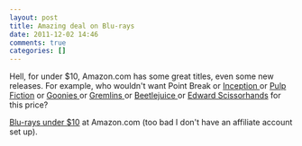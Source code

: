 ```yaml
---
layout: post
title: Amazing deal on Blu-rays
date: 2011-12-02 14:46
comments: true
categories: []
---
```

Hell, for under $10, Amazon.com has some great titles, even some new releases. For example, who wouldn't want Point Break or <a href="http://www.amazon.com/Inception-Two-Disc-Blu-ray-Leonardo-DiCaprio/dp/B002ZG981E/ref=sr_1_1?s=movies-tv&amp;ie=UTF8&amp;qid=1322848593&amp;sr=1-1">Inception </a>or <a href="http://www.amazon.com/Pulp-Fiction-Blu-ray-John-Travolta/dp/B001AQT0Z4/ref=sr_1_4?s=movies-tv&amp;ie=UTF8&amp;qid=1322848593&amp;sr=1-4">Pulp Fiction</a> or <a href="http://www.amazon.com/Goonies-Blu-ray-Josh-Brolin/dp/B005KQVDH8/ref=sr_1_5?s=movies-tv&amp;ie=UTF8&amp;qid=1322848716&amp;sr=1-5">Goonies </a>or <a href="http://www.amazon.com/Gremlins-Blu-ray-Zach-Galligan/dp/B001AQT0UY/ref=sr_1_2?s=movies-tv&amp;ie=UTF8&amp;qid=1322848733&amp;sr=1-2">Gremlins </a>or <a href="http://www.amazon.com/Beetlejuice-Blu-ray-Alec-Baldwin/dp/B001AGXEA6/ref=sr_1_3?s=movies-tv&amp;ie=UTF8&amp;qid=1322848745&amp;sr=1-3">Beetlejuice </a>or <a href="http://www.amazon.com/Edward-Scissorhands-Blu-ray-Johnny-Depp/dp/B000VDDWDI/ref=sr_1_2?s=movies-tv&amp;ie=UTF8&amp;qid=1322848756&amp;sr=1-2">Edward Scissorhands</a> for this price?

<a href="http://www.amazon.com/s?_encoding=UTF8&amp;pf_rd_t=101&amp;node=2625373011&amp;tag=comnindotcom-20&amp;ie=UTF8&amp;linkCode=ur2&amp;field-price-mp-owner-bin=0-999&amp;pf_rd_m=ATVPDKIKX0DER&amp;pf_rd_p=1329940182&amp;pf_rd_s=left-1&amp;camp=1789&amp;field-format_browse-bin=2650305011&amp;pf_rd_r=15813GAJ86K1Z6KVGHQR&amp;creative=9325&amp;pf_rd_i=2901953011">Blu-rays under $10</a> at Amazon.com (too bad I don't have an affiliate account set up).
